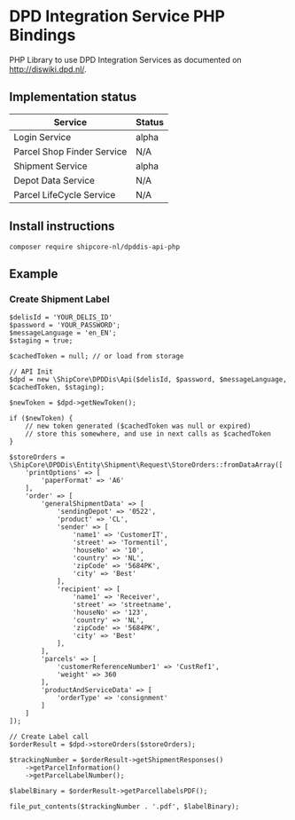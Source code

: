 # DPD Integration Service PHP Bindings

PHP Library to use DPD Integration Services as documented on http://diswiki.dpd.nl/.

## Implementation status

| Service                                               | Status                    |
| ----------------------------------------------------- | ------------------------- |
| Login Service                                         | alpha                     |
| Parcel Shop Finder Service                            | N/A                       |
| Shipment Service                                      | alpha                     |
| Depot Data Service                                    | N/A                       |
| Parcel LifeCycle Service                              | N/A                       |

## Install instructions

```
composer require shipcore-nl/dpddis-api-php
```

## Example

### Create Shipment Label

```
$delisId = 'YOUR_DELIS_ID'
$password = 'YOUR_PASSWORD';
$messageLanguage = 'en_EN';
$staging = true;

$cachedToken = null; // or load from storage 

// API Init
$dpd = new \ShipCore\DPDDis\Api($delisId, $password, $messageLanguage, $cachedToken, $staging);

$newToken = $dpd->getNewToken();

if ($newToken) {
    // new token generated ($cachedToken was null or expired)
    // store this somewhere, and use in next calls as $cachedToken
}

$storeOrders = \ShipCore\DPDDis\Entity\Shipment\Request\StoreOrders::fromDataArray([
    'printOptions' => [
        'paperFormat' => 'A6'
    ],
    'order' => [
        'generalShipmentData' => [
            'sendingDepot' => '0522',
            'product' => 'CL',
            'sender' => [
                'name1' => 'CustomerIT',
                'street' => 'Tormentil',
                'houseNo' => '10',
                'country' => 'NL',
                'zipCode' => '5684PK',
                'city' => 'Best'
            ],
            'recipient' => [
                'name1' => 'Receiver',
                'street' => 'streetname',
                'houseNo' => '123',
                'country' => 'NL',
                'zipCode' => '5684PK',
                'city' => 'Best'
            ],
        ],
        'parcels' => [
            'customerReferenceNumber1' => 'CustRef1',
            'weight' => 360
        ],
        'productAndServiceData' => [
            'orderType' => 'consignment'
        ]
    ]
]);

// Create Label call
$orderResult = $dpd->storeOrders($storeOrders);

$trackingNumber = $orderResult->getShipmentResponses()
    ->getParcelInformation()
    ->getParcelLabelNumber();

$labelBinary = $orderResult->getParcellabelsPDF();

file_put_contents($trackingNumber . '.pdf', $labelBinary);

```
